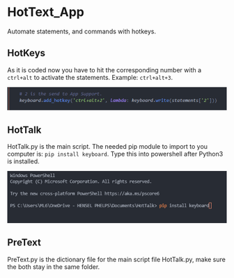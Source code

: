 # HotText_App
Automate statements, and commands with hotkeys.

## HotKeys
As it is coded now you have to hit the corresponding number with a `ctrl+alt` to activate the statements. Example: `ctrl+alt+3`.

![Example](HotKey2.PNG "Example")

## HotTalk
HotTalk.py is the main script. The needed pip module to import to you computer is: `pip install keyboard`. Type this into powershell after Python3 is installed.

![Example](Pip_Command.PNG "Example")

## PreText
PreText.py is the dictionary file for the main script file HotTalk.py, make sure the both stay in the same folder.

